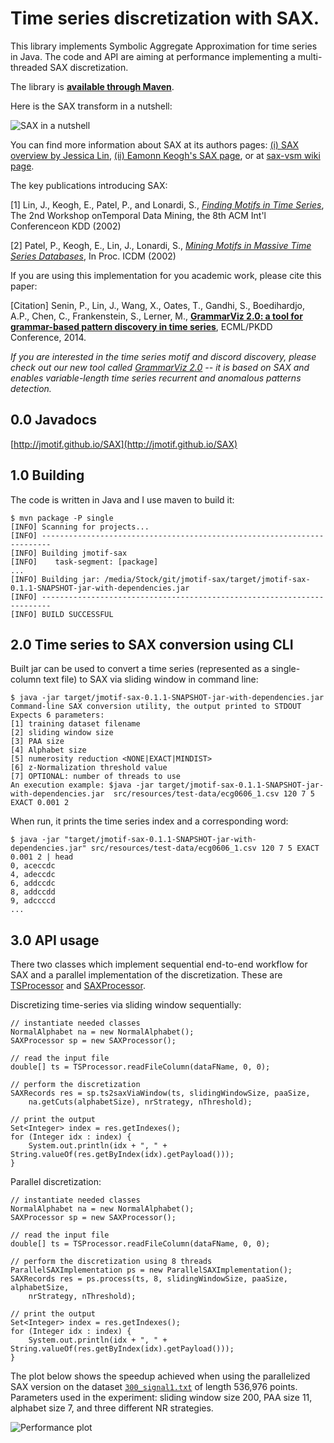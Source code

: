 Time series discretization with SAX.
====

This library implements Symbolic Aggregate Approximation for time series in Java. The code and API are aiming at performance implementing a multi-threaded SAX discretization. 

The library is **[available through Maven](http://search.maven.org/#search%7Cga%7C1%7Ca%3A%22jmotif-sax%22)**.

Here is the SAX transform in a nutshell:

![SAX in a nutshell](https://raw.githubusercontent.com/jMotif/SAX/master/src/resources/sax.png)

You can find more information about SAX at its authors pages: [(i) SAX overview by Jessica Lin](http://cs.gmu.edu/~jessica/sax.htm), [(ii) Eamonn Keogh's SAX page](http://www.cs.ucr.edu/~eamonn/SAX.htm), or at [sax-vsm wiki page](http://jmotif.github.io/sax-vsm_site/morea/algorithm/SAX.html).

The key publications introducing SAX:

[1] Lin, J., Keogh, E., Patel, P., and Lonardi, S., [*Finding Motifs in Time Series*](http://cs.gmu.edu/~jessica/Lin_motif.pdf), The 2nd Workshop onTemporal Data Mining, the 8th ACM Int'l Conferenceon KDD (2002)

[2] Patel, P., Keogh, E., Lin, J., Lonardi, S., [*Mining Motifs in Massive Time Series Databases*](http://www.cs.gmu.edu/~jessica/publications/motif_icdm02.pdf), In Proc. ICDM (2002)

If you are using this implementation for you academic work, please cite this paper:

[Citation] Senin, P., Lin, J., Wang, X., Oates, T., Gandhi, S., Boedihardjo, A.P., Chen, C., Frankenstein, S., Lerner, M.,  [**GrammarViz 2.0: a tool for grammar-based pattern discovery in time series**](http://www2.hawaii.edu/~senin/assets/papers/grammarviz2.pdf), ECML/PKDD Conference, 2014.

_If you are interested in the time series motif and discord discovery, please check out our new tool called [GrammarViz 2.0](http://grammarviz2.github.io/grammarviz2_site/index.html) -- it is based on SAX and enables variable-length time series recurrent and anomalous patterns detection._

0.0 Javadocs
------------
[http://jmotif.github.io/SAX](http://jmotif.github.io/SAX)

1.0 Building
------------
The code is written in Java and I use maven to build it:
	
	$ mvn package -P single
	[INFO] Scanning for projects...
	[INFO] ------------------------------------------------------------------------
	[INFO] Building jmotif-sax
	[INFO]    task-segment: [package]
	...
	[INFO] Building jar: /media/Stock/git/jmotif-sax/target/jmotif-sax-0.1.1-SNAPSHOT-jar-with-dependencies.jar
	[INFO] ------------------------------------------------------------------------
	[INFO] BUILD SUCCESSFUL

2.0 Time series to SAX conversion using CLI
------------
Built jar can be used to convert a time series (represented as a single-column text file) to SAX via sliding window in command line:

	$ java -jar target/jmotif-sax-0.1.1-SNAPSHOT-jar-with-dependencies.jar
	Command-line SAX conversion utility, the output printed to STDOUT 
	Expects 6 parameters:
 	[1] training dataset filename
 	[2] sliding window size
 	[3] PAA size
 	[4] Alphabet size
 	[5] numerosity reduction <NONE|EXACT|MINDIST>
 	[6] z-Normalization threshold value
 	[7] OPTIONAL: number of threads to use
	An execution example: $java -jar target/jmotif-sax-0.1.1-SNAPSHOT-jar-with-dependencies.jar  src/resources/test-data/ecg0606_1.csv 120 7 5 EXACT 0.001 2

When run, it prints the time series index and a corresponding word:

 	$ java -jar "target/jmotif-sax-0.1.1-SNAPSHOT-jar-with-dependencies.jar" src/resources/test-data/ecg0606_1.csv 120 7 5 EXACT 0.001 2 | head
 	0, aceccdc
 	4, adeccdc
 	6, addccdc
 	8, addccdd
 	9, adccccd
 	...

3.0 API usage
------------	
There two classes which implement sequential end-to-end workflow for SAX and a parallel implementation of the discretization. These are [TSProcessor](https://github.com/jMotif/SAX/blob/master/src/main/java/net/seninp/jmotif/sax/TSProcessor.java) and [SAXProcessor](https://github.com/jMotif/SAX/blob/master/src/main/java/net/seninp/jmotif/sax/SAXProcessor.java).

Discretizing time-series via sliding window sequentially:

	// instantiate needed classes
	NormalAlphabet na = new NormalAlphabet();
	SAXProcessor sp = new SAXProcessor();
	
	// read the input file
	double[] ts = TSProcessor.readFileColumn(dataFName, 0, 0);
	
	// perform the discretization
	SAXRecords res = sp.ts2saxViaWindow(ts, slidingWindowSize, paaSize, 
		na.getCuts(alphabetSize), nrStrategy, nThreshold);

	// print the output
	Set<Integer> index = res.getIndexes();
	for (Integer idx : index) {
		System.out.println(idx + ", " + String.valueOf(res.getByIndex(idx).getPayload()));
	}

Parallel discretization:

	// instantiate needed classes
	NormalAlphabet na = new NormalAlphabet();
	SAXProcessor sp = new SAXProcessor();
  
	// read the input file
	double[] ts = TSProcessor.readFileColumn(dataFName, 0, 0);

	// perform the discretization using 8 threads
	ParallelSAXImplementation ps = new ParallelSAXImplementation();
	SAXRecords res = ps.process(ts, 8, slidingWindowSize, paaSize, alphabetSize, 
		nrStrategy, nThreshold);

	// print the output
	Set<Integer> index = res.getIndexes();
	for (Integer idx : index) {
		System.out.println(idx + ", " + String.valueOf(res.getByIndex(idx).getPayload()));
	}

The plot below shows the speedup achieved when using the parallelized SAX version on the dataset [`300_signal1.txt`](https://raw.githubusercontent.com/jMotif/SAX/master/src/resources/test-data/300_signal1.txt) of length 536,976 points. Parameters used in the experiment: sliding window size 200, PAA size 11, alphabet size 7, and three different NR strategies.

![Performance plot](https://raw.githubusercontent.com/jMotif/SAX/master/src/performance/profiling.png)
